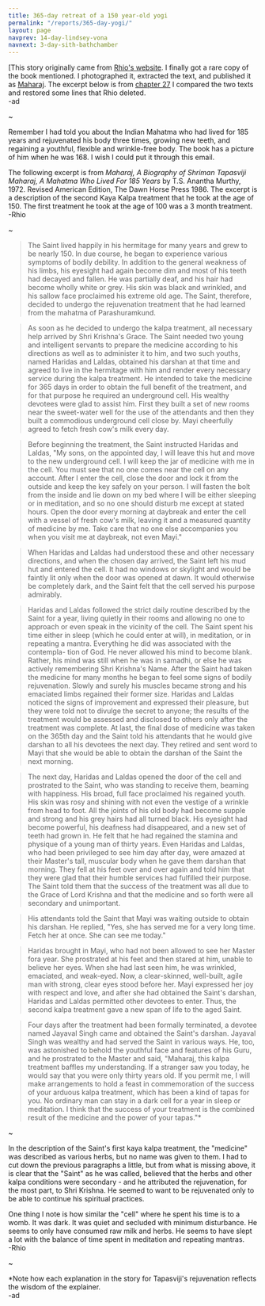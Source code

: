 ```yaml
---
title: 365-day retreat of a 150 year-old yogi
permalink: "/reports/365-day-yogi/"
layout: page
navprev: 14-day-lindsey-vona
navnext: 3-day-sith-bathchamber
---
```


[This story originally came from [Rhio's website](https://hookedonraw.com/compilation-2-june-2002/). I finally got a rare copy of the book mentioned. I photographed it, extracted the text, and published it as [Maharaj](/other/maharaj). The excerpt below is from [chapter 27](/other/maharaj#chapter-27) I compared the two texts and restored some lines that Rhio deleted.  
-ad

~

Remember I had told you about the Indian Mahatma who had lived for 185 years and rejuvenated his body three times, growing new teeth, and regaining a youthful, flexible and wrinkle-free body. The book has a picture of him when he was 168. I wish I could put it through this email.

The following excerpt is from _Maharaj, A Biography of Shriman Tapasviji Maharaj, A Mahatma Who Lived For 185 Years_ by T.S. Anantha Murthy, 1972. Revised American Edition, The Dawn Horse Press 1986. The excerpt is a description of the second Kaya Kalpa treatment that he took at the age of 150. The first treatment he took at the age of 100 was a 3 month treatment.  
-Rhio

~

>The Saint lived happily in his hermitage for many years and grew to be nearly 150. In due course, he began to experience various symptoms of bodily debility. In addition to the general weakness of his limbs, his eyesight had again become dim and most of his teeth had decayed and fallen. He was partially deaf, and his hair had become wholly white or grey. His skin was black and wrinkled, and his sallow face proclaimed his extreme old age. The Saint, therefore, decided to undergo the rejuvenation treatment that he had learned from the mahatma of Parashuramkund.

>As soon as he decided to undergo the kalpa treatment, all necessary help arrived by Shri Krishna's Grace. The Saint needed two young and intelligent servants to prepare the medicine according to his directions as well as to administer it to him, and two such youths, named Haridas and Laldas, obtained his darshan at that time and agreed to live in the hermitage with him and render every necessary service during the kalpa treatment. He intended to take the medicine for 365 days in order to obtain the full benefit of the treatment, and for that purpose he required an underground cell. His wealthy devotees were glad to assist him. First they built a set of new rooms near the sweet-water well for the use of the attendants and then they built a commodious underground cell close by. Mayi cheerfully agreed to fetch fresh cow's milk every day.

>Before beginning the treatment, the Saint instructed Haridas and Laldas, "My sons, on the appointed day, I will leave this hut and move to the new underground cell. I will keep the jar of medicine with me in the cell. You must see that no one comes near the cell on any account. After I enter the cell, close the door and lock it from the outside and keep the key safely on your person. I will fasten the bolt from the inside and lie down on my bed where I will be either sleeping or in meditation, and so no one should disturb me except at stated hours. Open the door every morning at daybreak and enter the cell with a vessel of fresh cow's milk, leaving it and a measured quantity of medicine by me. Take care that no one else accompanies you when you visit me at daybreak, not even Mayi."

>When Haridas and Laldas had understood these and other necessary directions, and when the chosen day arrived, the Saint left his mud hut and entered the cell. It had no windows or skylight and would be faintly lit only when the door was opened at dawn. It would otherwise be completely dark, and the Saint felt that the cell served his purpose admirably.

>Haridas and Laldas followed the strict daily routine described by the Saint for a year, living quietly in their rooms and allowing no one to approach or even speak in the vicinity of the cell. The Saint spent his time either in sleep (which he could enter at will), in meditation, or in repeating a mantra. Everything he did was associated with the contempla- tion of God. He never allowed his mind to become blank. Rather, his mind was still when he was in samadhi, or else he was actively remembering Shri Krishna's Name. After the Saint had taken the medicine for many months he began to feel some signs of bodily rejuvenation. Slowly and surely his muscles became strong and his emaciated limbs regained their former size. Haridas and Laldas noticed the signs of improvement and expressed their pleasure, but they were told not to divulge the secret to anyone; the results of the treatment would be assessed and disclosed to others only after the treatment was complete. At last, the final dose of medicine was taken on the 365th day and the Saint told his attendants that he would give darshan to all his devotees the next day. They retired and sent word to Mayi that she would be able to obtain the darshan of the Saint the next morning.

>The next day, Haridas and Laldas opened the door of the cell and prostrated to the Saint, who was standing to receive them, beaming with happiness. His broad, full face proclaimed his regained youth. His skin was rosy and shining with not even the vestige of a wrinkle from head to foot. All the joints of his old body had become supple and strong and his grey hairs had all turned black. His eyesight had become powerful, his deafness had disappeared, and a new set of teeth had grown in. He felt that he had regained the stamina and physique of a young man of thirty years. Even Haridas and Laldas, who had been privileged to see him day after day, were amazed at their Master's tall, muscular body when he gave them darshan that morning. They fell at his feet over and over again and told him that they were glad that their humble services had fulfilled their purpose. The Saint told them that the success of the treatment was all due to the Grace of Lord Krishna and that the medicine and so forth were all secondary and unimportant.

>His attendants told the Saint that Mayi was waiting outside to obtain his darshan. He replied, "Yes, she has served me for a very long time. Fetch her at once. She can see me today."

>Haridas brought in Mayi, who had not been allowed to see her Master fora year. She prostrated at his feet and then stared at him, unable to believe her eyes. When she had last seen him, he was wrinkled, emaciated, and weak-eyed. Now, a clear-skinned, well-built, agile man with strong, clear eyes stood before her. Mayi expressed her joy with respect and love, and after she had obtained the Saint's darshan, Haridas and Laldas permitted other devotees to enter. Thus, the second kalpa treatment gave a new span of life to the aged Saint.

>Four days after the treatment had been formally terminated, a devotee named Jayaval Singh came and obtained the Saint's darshan. Jayaval Singh was wealthy and had served the Saint in various ways. He, too, was astonished to behold the youthful face and features of his Guru, and he prostrated to the Master and said, "Maharaj, this kalpa treatment baffles my understanding. If a stranger saw you today, he would say that you were only thirty years old. If you permit me, I will make arrangements to hold a feast in commemoration of the success of your arduous kalpa treatment, which has been a kind of tapas for you. No ordinary man can stay in a dark cell for a year in sleep or meditation. I think that the success of your treatment is the combined result of the medicine and the power of your tapas."*

~

In the description of the Saint's first kaya kalpa treatment, the "medicine" was described as various herbs, but no name was given to them. I had to cut down the previous paragraphs a little, but from what is missing above, it is clear that the "Saint" as he was called, believed that the herbs and other kalpa conditions were secondary - and he attributed the rejuvenation, for the most part, to Shri Krishna. He seemed to want to be rejuvenated only to be able to continue his spiritual practices.

One thing I note is how similar the "cell" where he spent his time is to a womb. It was dark. It was quiet and secluded with minimum disturbance. He seems to only have consumed raw milk and herbs. He seems to have slept a lot with the balance of time spent in meditation and repeating mantras.  
-Rhio

~

*Note how each explanation in the story for Tapasviji's rejuvenation reflects the wisdom of the explainer.  
-ad
